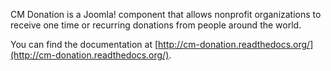 CM Donation is a Joomla! component that allows nonprofit organizations to receive one time or recurring donations from people around the world.

You can find the documentation at [http://cm-donation.readthedocs.org/](http://cm-donation.readthedocs.org/).
